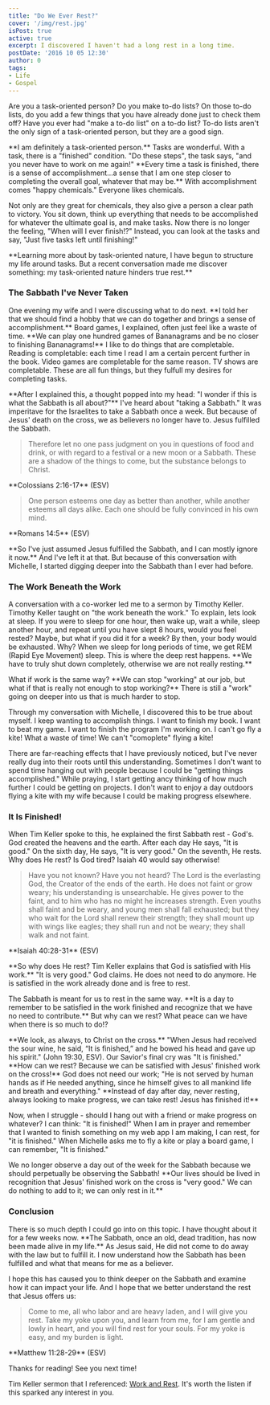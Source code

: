 ```yaml
---
title: "Do We Ever Rest?"
cover: '/img/rest.jpg'
isPost: true
active: true
excerpt: I discovered I haven't had a long rest in a long time.
postDate: '2016 10 05 12:30'
author: 0
tags:
- Life
- Gospel
---
```


<p>
    Are you a task-oriented person? Do you make to-do lists? On those to-do lists, do you add a few things that you have already done just to check them off?
    Have you ever had "make a to-do list" on a to-do list? To-do lists aren't the only sign of a task-oriented person, but they are a good sign.
</p>

<p>
    **I am definitely a task-oriented person.** Tasks are wonderful. With a task, there is a "finished" condition. "Do these steps", the task says, "and you never have to work on me again!"
    **Every time a task is finished, there is a sense of accomplishment...a sense that I am one step closer to completing the overall goal, whatever that may be.** With accomplishment
    comes "happy chemicals." Everyone likes chemicals.
</p>

<p>
    Not only are they great for chemicals, they also give a person a clear path to victory. You sit down, think up everything that needs to be accomplished for
    whatever the ultimate goal is, and make tasks. Now there is no longer the feeling, "When will I ever finish!?" Instead, you can look at the tasks and say, "Just
    five tasks left until finishing!"
</p>

<p>
    **Learning more about by task-oriented nature, I have begun to structure my life around tasks. But a recent conversation made me discover something: my task-oriented
    nature hinders true rest.**
</p>

<h3>The Sabbath I've Never Taken</h3>
<p>
    One evening my wife and I were discussing what to do next. **I told her that we should find a hobby that we can do together and brings a sense of accomplishment.**
    Board games, I explained, often just feel like a waste of time. **We can play one hundred games of Bananagrams and be no closer to finishing Bananagrams!**
    I like to do things that are completable. Reading is completable: each time I read I am a certain percent further in the book. Video games are completable for
    the same reason. TV shows are completable. These are all fun things, but they fulfull my desires for completing tasks.
</p>
<p>
    **After I explained this, a thought popped into my head: "I wonder if this is what the Sabbath is all about?"** I've heard about "taking a Sabbath." It was
    imperitave for the Israelites to take a Sabbath once a week. But because of Jesus' death on the cross, we as believers no longer have to. Jesus fulfilled the Sabbath.
</p>
<blockquote>
    <p>
        Therefore let no one pass judgment on you in questions of food and drink, or with regard
        to a festival or a new moon or a Sabbath. These are a shadow of the things to come, but
        the substance belongs to Christ.
    </p>
</blockquote>
<p>**Colossians 2:16-17** (ESV)</p>
<blockquote>
    <p>
        One person esteems one day as better than another, while another esteems all days alike.
        Each one should be fully convinced in his own mind.
    </p>
</blockquote>
<p>**Romans 14:5** (ESV)</p>
<p>
    **So I've just assumed Jesus fulfilled the Sabbath, and I can mostly ignore it now.** And I've left it at that. But because of this conversation with Michelle,
    I started digging deeper into the Sabbath than I ever had before.
</p>
<h3>The Work Beneath the Work</h3>
<p>
    A conversation with a co-worker led me to a sermon by Timothy Keller. Timothy Keller taught on "the work beneath the work." To explain, lets look at sleep. If you
    were to sleep for one hour, then wake up, wait a while, sleep another hour, and repeat until you have slept 8 hours, would you feel rested? Maybe, but what if you
    did it for a week? By then, your body would be exhausted. Why? When we sleep for long periods of time, we get REM (Rapid Eye Movement) sleep. 
    This is where the deep rest happens. **We have to truly shut down completely, otherwise we are not really resting.**
</p>
<p>
    What if work is the same way? **We can stop "working" at our job, but what if that is really not enough to stop working?** There is still a "work" going on deeper
    into us that is much harder to stop.
</p>
<p>
    Through my conversation with Michelle, I discovered this to be true about myself. I keep wanting to accomplish things. I want to finish my book. I want to beat my game.
    I want to finish the program I'm working on. I can't go fly a kite! What a waste of time! We can't "comoplete" flying a kite!
</p>
<p>
    There are far-reaching effects that I have previously noticed, but I've never really dug into their roots until this understanding. Sometimes I don't want to spend time
    hanging out with people because I could be "getting things accomplished." While praying, I start getting ancy thinking of how much
    further I could be getting on projects. I don't want to enjoy a day outdoors flying a kite with my wife because I could be making progress elsewhere.
</p>
<h3>It Is Finished!</h3>
<p>
    When Tim Keller spoke to this, he explained the first Sabbath rest - God's. God created the heavens and the earth. After each day He says, "It is good." On
    the sixth day, He says, "It is very good." On the seventh, He rests. Why does He rest? Is God tired? Isaiah 40 would say otherwise!
</p>
<blockquote>
    <p>
        Have you not known? Have you not heard? The Lord is the everlasting God, the Creator of the ends of the earth. He does not faint or grow weary;
        his understanding is unsearchable. He gives power to the faint, and to him who has no might he increases strength. Even youths shall faint and be weary,
        and young men shall fall exhausted; but they who wait for the Lord shall renew their strength; they shall mount up with wings like eagles;
        they shall run and not be weary; they shall walk and not faint.
    </p>
</blockquote>
<p>**Isaiah 40:28-31** (ESV)</p>
<p>
    **So why does He rest? Tim Keller explains that God is satisfied with His work.** "It is very good." God claims. He does not need to do anymore. He is satisfied in the
    work already done and is free to rest.
</p>
<p>
    The Sabbath is meant for us to rest in the same way. **It is a day to remember to be satisfied in the work finished and recognize that we have no need to contribute.** But why can
    we rest? What peace can we have when there is so much to do!?
</p>
<p>
    **We look, as always, to Christ on the cross.** "When Jesus had received the sour wine, he said, “It is finished,” and he bowed his head and gave up his spirit." (John 19:30, ESV).
    Our Savior's final cry was "It is finished." **How can we rest? Because we can be satisfied with Jesus' finished work on the cross!** God does not need our work; "He is not
    served by human hands as if He needed anything, since he himself gives to all mankind life and breath and everything." **Instead of day after day, never resting,
    always looking to make progress, we can take rest! Jesus has finished it!**
</p>
<p>
    Now, when I struggle - should I hang out with a friend or make progress on whatever? I can think: "It is finished!" When I am in prayer and remember that I
    wanted to finish something on my web app I am making, I can rest, for "it is finished." When Michelle asks me to fly a kite or play a board game, I can remember, 
    "It is finished."
</p>
<p>
    We no longer observe a day out of the week for the Sabbath because we should perpetually be observing the Sabbath! **Our lives should be lived in recognition that
    Jesus' finished work on the cross is "very good." We can do nothing to add to it; we can only rest in it.**
</p>
<h3>Conclusion</h3>
<p>
    There is so much depth I could go into on this topic. I have thought about it for a few weeks now. **The Sabbath, once an old, dead tradition, has now been made alive in
    my life.** As Jesus said, He did not come to do away with the law but to fulfill it. I now understand how the Sabbath has been fulfilled and what that means
    for me as a believer.
</p>
<p>
    I hope this has caused you to think deeper on the Sabbath and examine how it can impact your life. And I hope that we better understand the rest that
    Jesus offers us:
</p>
<blockquote>
    <p>
        Come to me, all who labor and are heavy laden, and I will give you rest.
        Take my yoke upon you, and learn from me, for I am gentle and lowly in heart, and you will find rest for your souls.
        For my yoke is easy, and my burden is light.
    </p>
</blockquote>
<p>**Matthew 11:28-29** (ESV)</p>
<p>
    Thanks for reading! See you next time!
</p>
<p>
    Tim Keller sermon that I referenced: <a href="http://www.gospelinlife.com/work-and-rest-5314">Work and Rest</a>. It's worth the listen if this
    sparked any interest in you.
</p>